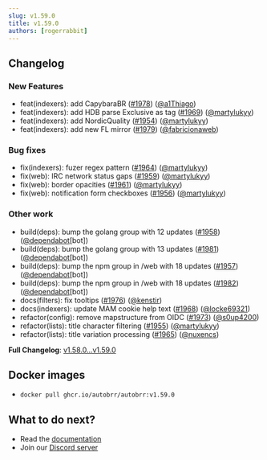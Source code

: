 ```yaml
---
slug: v1.59.0
title: v1.59.0
authors: [rogerrabbit]
---
```

## Changelog

### New Features

* feat(indexers): add CapybaraBR ([#1978](https://github.com/autobrr/autobrr/pull/1978)) ([@a1Thiago](https://github.com/a1Thiago))
* feat(indexers): add HDB parse Exclusive as tag ([#1969](https://github.com/autobrr/autobrr/pull/1969)) ([@martylukyy](https://github.com/martylukyy))
* feat(indexers): add NordicQuality ([#1954](https://github.com/autobrr/autobrr/pull/1954)) ([@martylukyy](https://github.com/martylukyy))
* feat(indexers): add new FL mirror ([#1979](https://github.com/autobrr/autobrr/pull/1979)) ([@fabricionaweb](https://github.com/fabricionaweb))

### Bug fixes

* fix(indexers): fuzer regex pattern ([#1964](https://github.com/autobrr/autobrr/pull/1964)) ([@martylukyy](https://github.com/martylukyy))
* fix(web): IRC network status gaps ([#1959](https://github.com/autobrr/autobrr/pull/1959)) ([@martylukyy](https://github.com/martylukyy))
* fix(web): border opacities ([#1961](https://github.com/autobrr/autobrr/pull/1961)) ([@martylukyy](https://github.com/martylukyy))
* fix(web): notification form checkboxes ([#1956](https://github.com/autobrr/autobrr/pull/1956)) ([@martylukyy](https://github.com/martylukyy))

### Other work

* build(deps): bump the golang group with 12 updates ([#1958](https://github.com/autobrr/autobrr/pull/1958)) ([@dependabot](https://github.com/dependabot)[bot])
* build(deps): bump the golang group with 13 updates ([#1981](https://github.com/autobrr/autobrr/pull/1981)) ([@dependabot](https://github.com/dependabot)[bot])
* build(deps): bump the npm group in /web with 18 updates ([#1957](https://github.com/autobrr/autobrr/pull/1957)) ([@dependabot](https://github.com/dependabot)[bot])
* build(deps): bump the npm group in /web with 18 updates ([#1982](https://github.com/autobrr/autobrr/pull/1982)) ([@dependabot](https://github.com/dependabot)[bot])
* docs(filters): fix tooltips ([#1976](https://github.com/autobrr/autobrr/pull/1976)) ([@kenstir](https://github.com/kenstir))
* docs(indexers): update MAM cookie help text ([#1968](https://github.com/autobrr/autobrr/pull/1968)) ([@locke69321](https://github.com/locke69321))
* refactor(config): remove mapstructure from OIDC ([#1973](https://github.com/autobrr/autobrr/pull/1973)) ([@s0up4200](https://github.com/s0up4200))
* refactor(lists): title character filtering ([#1955](https://github.com/autobrr/autobrr/pull/1955)) ([@martylukyy](https://github.com/martylukyy))
* refactor(lists): title variation processing ([#1965](https://github.com/autobrr/autobrr/pull/1965)) ([@nuxencs](https://github.com/nuxencs))

**Full Changelog**: [v1.58.0...v1.59.0](https://github.com/autobrr/autobrr/compare/v1.58.0...v1.59.0)

## Docker images

* `docker pull ghcr.io/autobrr/autobrr:v1.59.0`

## What to do next?

* Read the [documentation](https://autobrr.com)
* Join our [Discord server](https://discord.autobrr.com/)
